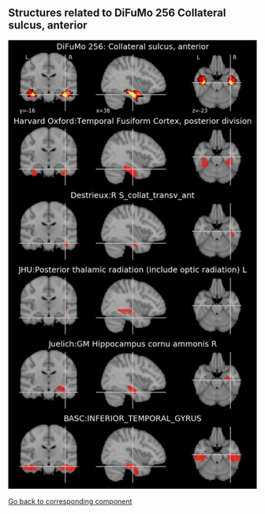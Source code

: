 


## Structures related to DiFuMo 256 Collateral sulcus, anterior

![10](10.jpg "Structures related to DiFuMo 256 Collateral sulcus, anterior")

[Go back to corresponding component](https://parietal-inria.github.io/DiFuMo/256/html/10.html)